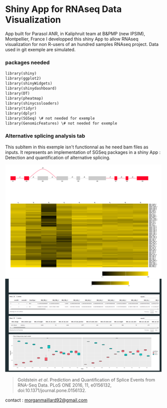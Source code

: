 # Shiny App for RNAseq Data Visualization

App built for Parasol ANR, in Kaliphruit team at B&PMP (new IPSIM), Montpellier, France 
I developped this shiny App to allow RNAseq visualization for non R-users of an hundred samples RNAseq project. 
Data used in git exemple are simulated.

### packages needed 


```
library(shiny)
library(ggplot2)
library(shinyWidgets)
library(shinydashboard)
library(DT)
library(pheatmap)
library(shinycssloaders)
library(tidyr)
library(dplyr)
library(SGSeq) \# not needed for exemple
library(GenomicFeatures) \# not needed for exemple
```


### Alternative splicing analysis tab

This subItem in this exemple isn't functionnal as he need bam files as inputs. 
It represents an implementation of SGSeq packages in a shiny App : Detection and quantification of alternative splicing.


<img src="/img/Screen1_SGSTab.png" width="500">
<img src="/img/Screen2_SGSTab.png" width="500">



> Goldstein *et al*. Prediction and Quantification of Splice Events from RNA-Seq Data. PLoS ONE 2016, 11, e0156132, doi:10.1371/journal.pone.0156132.


contact : morganmaillard92@gmail.com

